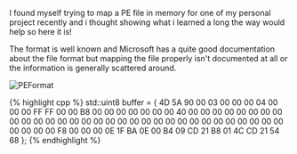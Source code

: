 I found myself trying to map a PE file in memory for one of my personal project recently and i thought showing what i learned a long the way would help so here it is!

The format is well known and Microsoft has a quite good documentation about the file format but mapping the file properly isn't documented at all or the information is generally scattered around.

![PEFormat](https://upload.wikimedia.org/wikipedia/commons/7/70/Portable_Executable_32_bit_Structure_in_SVG.svg)

{% highlight cpp %}
std::uint8 buffer = 
{
	4D 5A 90 00 03 00 00 00 04 00 00 00 FF FF 00 00 B8 00 00 00 
	00 00 00 00 40 00 00 00 00 00 00 00 00 00 00 00 00 00 00 00 
	00 00 00 00 00 00 00 00 00 00 00 00 00 00 00 00 00 00 00 00 
	F8 00 00 00 0E 1F BA 0E 00 B4 09 CD 21 B8 01 4C CD 	21 54 68
};
{% endhighlight %}
